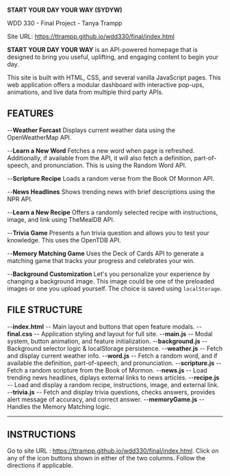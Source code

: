 **START YOUR DAY YOUR WAY (SYDYW)**

WDD 330 - Final Project - Tanya Trampp

Site URL: https://ttrampp.github.io/wdd330/final/index.html 


**START YOUR DAY YOUR WAY**
is an API-powered homepage that is designed to bring you useful, uplifting, and engaging content to begin your day.

This site is built with HTML, CSS, and several vanilla JavaScript pages.
This web application offers a modular dashboard with interactive pop-ups, animations, and live data from multiple third party APIs.

## FEATURES

--**Weather Forcast**
    Displays current weather data using the OpenWeatherMap API.

--**Learn a New Word**
    Fetches a new word when page is refreshed. 
    Additionally, if available from the API, it will also fetch a definition, part-of-speech, and pronunciation.
    This is using the Random Word API.

--**Scripture Recipe**
    Loads a random verse from the Book Of Mormon API.

--**News Headlines**
    Shows trending news with brief descriptions using the NPR API.

--**Learn a New Recipe**
    Offers a randomly selected recipe with instructions, image, and link using TheMealDB API.

--**Trivia Game**
    Presents a fun trivia question and allows you to test your knowledge.
    This uses the OpenTDB API.

--**Memory Matching Game**
    Uses the Deck of Cards API to generate a matching game that tracks your progress and celebrates your win.

--**Background Customization**
    Let's you personalize your experience by changing a background image. This image could be one of the preloaded images or one you upload yourself. The choice is saved using `localStorage`.


## FILE STRUCTURE

--**index.html**        -- Main layout and buttons that open feature modals.
--**final.css**         -- Application styling and layout for full site.
--**main.js**           -- Modal system, button animation, and feature initialization.
--**background.js**     -- Background selector logic & localStorage persistence.
--**weather.js**        -- Fetch and display current weather info.
--**word.js**           -- Fetch a random word, and if available the definition, part-of-speech, and pronunciation.
--**scripture.js**      -- Fetch a random scripture from the Book of Mormon.
--**news.js**           -- Load trending news headlines, diplays external links to news articles.
--**recipe.js**         -- Load and display a random recipe, instructions, image, and external link. 
--**trivia.js**         -- Fetch and display trivia questions, checks answers, provides alert message of accuracy, and correct answer.
--**memoryGame.js**     -- Handles the Memory Matching logic.


-----

## INSTRUCTIONS


Go to site URL : https://ttrampp.github.io/wdd330/final/index.html. 
Click on any of the icon buttons shown in either of the two columns.
Follow the directions if applicable.

